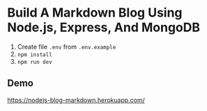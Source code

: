 # Build A Markdown Blog Using Node.js, Express, And MongoDB

1. Create file `.env` from `.env.example`
2. `npm install`
3. `npm run dev`

## Demo
https://nodejs-blog-markdown.herokuapp.com/
